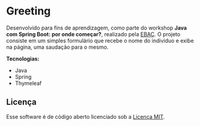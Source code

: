 # Greeting

Desenvolvido para fins de aprendizagem, como parte do workshop **Java com Spring Boot: por onde começar?**, realizado pela [EBAC](https://ebaconline.com.br). O projeto consiste em um simples formulário que recebe o nome do indivíduo e exibe na página, uma saudação para o mesmo.

**Tecnologias:**
* Java
* Spring
* Thymeleaf

## Licença

Esse software é de código aberto licenciado sob a [Licença MIT](LICENSE.md).

